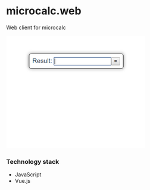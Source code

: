 # microcalc.web

Web client for microcalc

![image-20200328205314327](image-20200328205314327.png)

### Technology stack

* JavaScript
* Vue.js